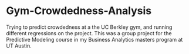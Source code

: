 # Gym-Crowdedness-Analysis
Trying to predict crowdedness at a the UC Berkley gym, and running different regressions on the project. This was a group project for the Predictive Modeling course in my Business Analytics masters program at UT Austin.
